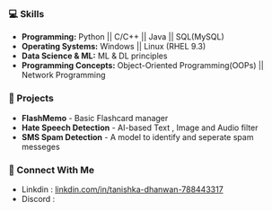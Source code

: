 
### 💻 Skills 
- **Programming:** Python || C/C++ || Java || SQL(MySQL)
- **Operating Systems:** Windows || Linux (RHEL 9.3)
- **Data Science & ML:** ML & DL principles
- **Programming Concepts:** Object-Oriented Programming(OOPs) || Network Programming

### 🚀 Projects
- **FlashMemo** - Basic Flashcard manager
- **Hate Speech Detection** - AI-based Text , Image and Audio filter
- **SMS Spam Detection** - A model to identify and seperate spam messeges

### 🪪 Connect With Me
- Linkdin : [linkdin.com/in/tanishka-dhanwan-788443317](https://linkdin.com/tanishka-dhanwan-788443317)
- Discord :  
